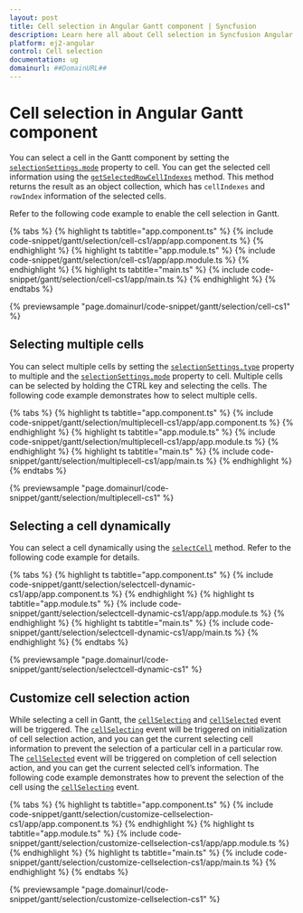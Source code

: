 ```yaml
---
layout: post
title: Cell selection in Angular Gantt component | Syncfusion
description: Learn here all about Cell selection in Syncfusion Angular Gantt component of Syncfusion Essential JS 2 and more.
platform: ej2-angular
control: Cell selection 
documentation: ug
domainurl: ##DomainURL##
---
```


# Cell selection in Angular Gantt component

You can select a cell in the Gantt component by setting the [`selectionSettings.mode`](https://ej2.syncfusion.com/angular/documentation/api/gantt/selectionSettings/#mode) property to cell. You can get the selected cell information using the [`getSelectedRowCellIndexes`](https://ej2.syncfusion.com/angular/documentation/api/gantt/selection/#getselectedrowcellindexes) method. This method returns the result as an object collection, which has `cellIndexes` and `rowIndex` information of the selected cells.

Refer to the following code example to enable the cell selection in Gantt.

{% tabs %}
{% highlight ts tabtitle="app.component.ts" %}
{% include code-snippet/gantt/selection/cell-cs1/app/app.component.ts %}
{% endhighlight %}
{% highlight ts tabtitle="app.module.ts" %}
{% include code-snippet/gantt/selection/cell-cs1/app/app.module.ts %}
{% endhighlight %}
{% highlight ts tabtitle="main.ts" %}
{% include code-snippet/gantt/selection/cell-cs1/app/main.ts %}
{% endhighlight %}
{% endtabs %}
  
{% previewsample "page.domainurl/code-snippet/gantt/selection/cell-cs1" %}

## Selecting multiple cells

You can select multiple cells by setting the [`selectionSettings.type`](https://ej2.syncfusion.com/angular/documentation/api/gantt/selectionSettings/#type) property to multiple and the [`selectionSettings.mode`](https://ej2.syncfusion.com/angular/documentation/api/gantt/selectionSettings/#mode) property to cell. Multiple cells can be selected by holding the CTRL key and selecting the cells. The following code example demonstrates how to select multiple cells.

{% tabs %}
{% highlight ts tabtitle="app.component.ts" %}
{% include code-snippet/gantt/selection/multiplecell-cs1/app/app.component.ts %}
{% endhighlight %}
{% highlight ts tabtitle="app.module.ts" %}
{% include code-snippet/gantt/selection/multiplecell-cs1/app/app.module.ts %}
{% endhighlight %}
{% highlight ts tabtitle="main.ts" %}
{% include code-snippet/gantt/selection/multiplecell-cs1/app/main.ts %}
{% endhighlight %}
{% endtabs %}
  
{% previewsample "page.domainurl/code-snippet/gantt/selection/multiplecell-cs1" %}

## Selecting a cell dynamically

You can select a cell dynamically using the [`selectCell`](https://ej2.syncfusion.com/angular/documentation/api/gantt/selection/#selectcell) method. Refer to the following code example for details.

{% tabs %}
{% highlight ts tabtitle="app.component.ts" %}
{% include code-snippet/gantt/selection/selectcell-dynamic-cs1/app/app.component.ts %}
{% endhighlight %}
{% highlight ts tabtitle="app.module.ts" %}
{% include code-snippet/gantt/selection/selectcell-dynamic-cs1/app/app.module.ts %}
{% endhighlight %}
{% highlight ts tabtitle="main.ts" %}
{% include code-snippet/gantt/selection/selectcell-dynamic-cs1/app/main.ts %}
{% endhighlight %}
{% endtabs %}
  
{% previewsample "page.domainurl/code-snippet/gantt/selection/selectcell-dynamic-cs1" %}

## Customize cell selection action

While selecting a cell in Gantt, the [`cellSelecting`](https://ej2.syncfusion.com/angular/documentation/api/gantt/#cellselecting) and [`cellSelected`](https://ej2.syncfusion.com/angular/documentation/api/gantt/#cellselected) event will be triggered. The [`cellSelecting`](https://ej2.syncfusion.com/angular/documentation/api/gantt/#cellselecting) event will be triggered on initialization of cell selection action, and you can get the current selecting cell information to prevent the selection of a particular cell in a particular row. The [`cellSelected`](https://ej2.syncfusion.com/angular/documentation/api/gantt/#cellselected) event will be triggered on completion of cell selection action, and you can get the current selected cell’s information. The following code example demonstrates how to prevent the selection of the cell using the [`cellSelecting`](https://ej2.syncfusion.com/angular/documentation/api/gantt/#cellselecting) event.

{% tabs %}
{% highlight ts tabtitle="app.component.ts" %}
{% include code-snippet/gantt/selection/customize-cellselection-cs1/app/app.component.ts %}
{% endhighlight %}
{% highlight ts tabtitle="app.module.ts" %}
{% include code-snippet/gantt/selection/customize-cellselection-cs1/app/app.module.ts %}
{% endhighlight %}
{% highlight ts tabtitle="main.ts" %}
{% include code-snippet/gantt/selection/customize-cellselection-cs1/app/main.ts %}
{% endhighlight %}
{% endtabs %}
  
{% previewsample "page.domainurl/code-snippet/gantt/selection/customize-cellselection-cs1" %}
